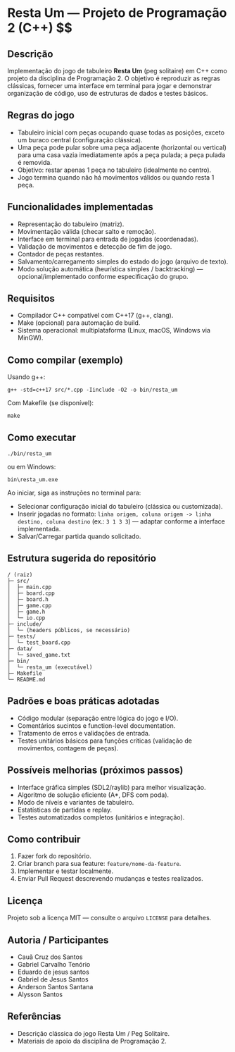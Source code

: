 # Resta Um — Projeto de Programação 2 (C++) $$

## Descrição

Implementação do jogo de tabuleiro **Resta Um** (peg solitaire) em C++ como projeto da disciplina de Programação 2. O objetivo é reproduzir as regras clássicas, fornecer uma interface em terminal para jogar e demonstrar organização de código, uso de estruturas de dados e testes básicos.

## Regras do jogo

* Tabuleiro inicial com peças ocupando quase todas as posições, exceto um buraco central (configuração clássica).
* Uma peça pode pular sobre uma peça adjacente (horizontal ou vertical) para uma casa vazia imediatamente após a peça pulada; a peça pulada é removida.
* Objetivo: restar apenas 1 peça no tabuleiro (idealmente no centro).
* Jogo termina quando não há movimentos válidos ou quando resta 1 peça.

## Funcionalidades implementadas

* Representação do tabuleiro (matriz).
* Movimentação válida (checar salto e remoção).
* Interface em terminal para entrada de jogadas (coordenadas).
* Validação de movimentos e detecção de fim de jogo.
* Contador de peças restantes.
* Salvamento/carregamento simples do estado do jogo (arquivo de texto).
* Modo solução automática (heurística simples / backtracking) — opcional/implementado conforme especificação do grupo.

## Requisitos

* Compilador C++ compatível com C++17 (g++, clang).
* Make (opcional) para automação de build.
* Sistema operacional: multiplataforma (Linux, macOS, Windows via MinGW).

## Como compilar (exemplo)

Usando g++:

```
g++ -std=c++17 src/*.cpp -Iinclude -O2 -o bin/resta_um
```

Com Makefile (se disponível):

```
make
```

## Como executar

```
./bin/resta_um
```

ou em Windows:

```
bin\resta_um.exe
```

Ao iniciar, siga as instruções no terminal para:

* Selecionar configuração inicial do tabuleiro (clássica ou customizada).
* Inserir jogadas no formato: `linha origem, coluna origem -> linha destino, coluna destino` (ex.: `3 1 3 3`) — adaptar conforme a interface implementada.
* Salvar/Carregar partida quando solicitado.

## Estrutura sugerida do repositório

```
/ (raiz)
├─ src/
│  ├─ main.cpp
│  ├─ board.cpp
│  ├─ board.h
│  ├─ game.cpp
│  ├─ game.h
│  └─ io.cpp
├─ include/
│  └─ (headers públicos, se necessário)
├─ tests/
│  └─ test_board.cpp
├─ data/
│  └─ saved_game.txt
├─ bin/
│  └─ resta_um (executável)
├─ Makefile
└─ README.md
```

## Padrões e boas práticas adotadas

* Código modular (separação entre lógica do jogo e I/O).
* Comentários sucintos e function-level documentation.
* Tratamento de erros e validações de entrada.
* Testes unitários básicos para funções críticas (validação de movimentos, contagem de peças).

## Possíveis melhorias (próximos passos)

* Interface gráfica simples (SDL2/raylib) para melhor visualização.
* Algoritmo de solução eficiente (A*, DFS com poda).
* Modo de níveis e variantes de tabuleiro.
* Estatísticas de partidas e replay.
* Testes automatizados completos (unitários e integração).

## Como contribuir

1. Fazer fork do repositório.
2. Criar branch para sua feature: `feature/nome-da-feature`.
3. Implementar e testar localmente.
4. Enviar Pull Request descrevendo mudanças e testes realizados.

## Licença

Projeto sob a licença MIT — consulte o arquivo `LICENSE` para detalhes.

## Autoria / Participantes

* Cauã Cruz dos Santos
* Gabriel Carvalho Tenório
* Eduardo de jesus santos
* Gabriel de Jesus Santos
* Anderson Santos Santana
* Alysson Santos

## Referências

* Descrição clássica do jogo Resta Um / Peg Solitaire.
* Materiais de apoio da disciplina de Programação 2.
